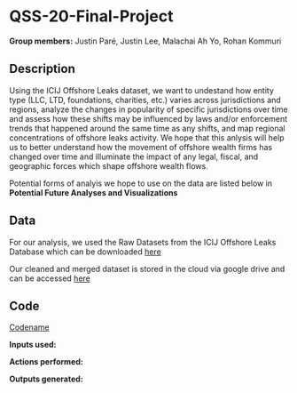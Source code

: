 # QSS-20-Final-Project

**Group members:** Justin Paré, Justin Lee, Malachai Ah Yo, Rohan Kommuri

## Description

Using the ICIJ Offshore Leaks dataset, we want to undestand how entity type (LLC, LTD, foundations, charities, etc.) varies across jurisdictions and regions, analyze the changes in popularity of specific jurisdictions over time and assess how these shifts may be influenced by laws and/or enforcement trends that happened around the same time as any shifts, and map regional concentrations of offshore leaks activity. We hope that this anlysis will help us to better understand how the movement of offshore wealth firms has changed over time and illuminate the impact of any legal, fiscal, and geographic forces which shape offshore wealth flows. 

Potential forms of analyis we hope to use on the data are listed below in **Potential Future Analyses and Visualizations**

## Data

For our analysis, we used the Raw Datasets from the ICIJ Offshore Leaks Database which can be downloaded [here](https://offshoreleaks-data.icij.org/offshoreleaks/csv/full-oldb.LATEST.zip)

Our cleaned and merged dataset is stored in the cloud via google drive and can be accessed [here](https://drive.google.com/file/d/1Z9M-1Y1Pn37JZcPvXb2bPylqt_4_Cf7u/view?usp=sharing)

## Code

[Codename](link)

**Inputs used:**

**Actions performed:**

**Outputs generated:**

